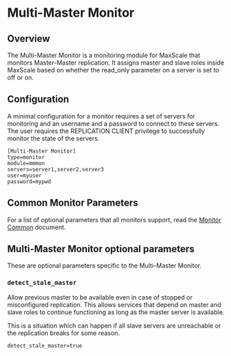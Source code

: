 # Multi-Master Monitor

## Overview

The Multi-Master Monitor is a monitoring module for MaxScale that monitors Master-Master replication.
It assigns master and slave roles inside MaxScale based on whether the read_only parameter on a server
is set to off or on.

## Configuration

A minimal configuration for a monitor requires a set of servers for monitoring and an username
and a password to connect to these servers. The user requires the REPLICATION CLIENT privilege
to successfully monitor the state of the servers.

```
[Multi-Master Monitor]
type=monitor
module=mmmon
servers=server1,server2,server3
user=myuser
password=mypwd

```

## Common Monitor Parameters

For a list of optional parameters that all monitors support, read
the [Monitor Common](Monitor-Common.md) document.

## Multi-Master Monitor optional parameters

These are optional parameters specific to the Multi-Master Monitor.

### `detect_stale_master`

Allow previous master to be available even in case of stopped or misconfigured replication.
This allows services that depend on master and slave roles to continue functioning as long as
the master server is available.

This is a situation which can happen if all slave servers are unreachable or the
replication breaks for some reason.

```
detect_stale_master=true
```
